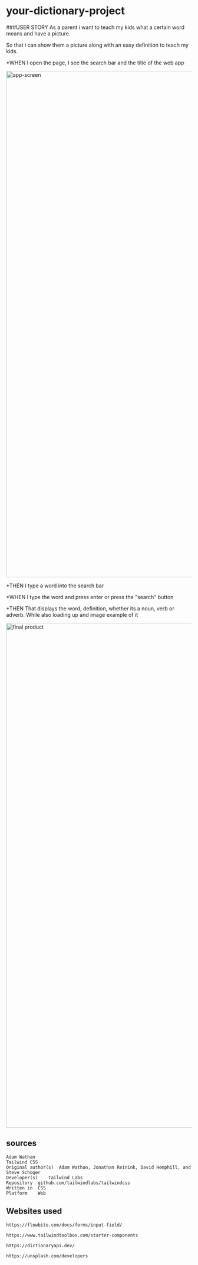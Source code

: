 # your-dictionary-project

###USER STORY
As a parent i want to teach my kids what a certain word means and have a picture. 

So that i can show them a picture along with an easy definition to teach my kids.


*WHEN I open the page, I see the search bar and the title of the web app

<img width="1371" alt="app-screen" src="https://user-images.githubusercontent.com/126306433/227405310-3cbab1e6-69f8-48e1-9cd4-0d25bd88601c.png">

*THEN I type a word into the search bar

*WHEN I type the word and press enter or press the "search" button

*THEN That displays the word, definition, whether its a noun, verb or adverb. While also loading up and image example of it 

<img width="1367" alt="final product" src="https://user-images.githubusercontent.com/126306433/227405942-7f360ac6-551c-4a2b-9c3f-761e534a53fc.png">


## sources 
    Adam Wathan
    Tailwind CSS
    Original author(s)	Adam Wathan, Jonathan Reinink, David Hemphill, and Steve Schoger
    Developer(s)	Tailwind Labs
    Repository	github.com/tailwindlabs/tailwindcss
    Written in	CSS
    Platform	Web

## Websites used 
   
    https://flowbite.com/docs/forms/input-field/

    https://www.tailwindtoolbox.com/starter-components
    
    https://dictionaryapi.dev/

    https://unsplash.com/developers
